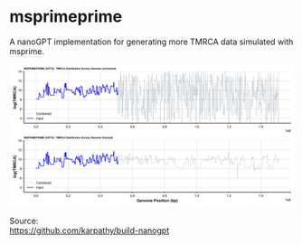 # msprimeprime
A nanoGPT implementation for generating more TMRCA data simulated with msprime.

![msprimeprime next coalescence prediction](./msprimeprime.png)

Source:   
https://github.com/karpathy/build-nanogpt
